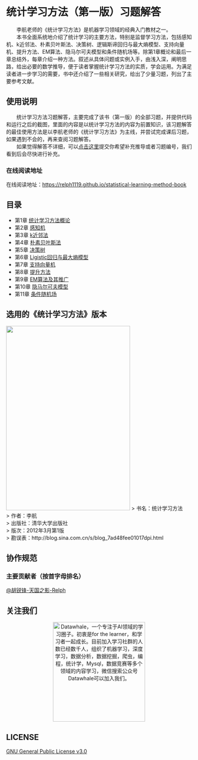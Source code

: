 # 统计学习方法（第一版）习题解答
&emsp;&emsp;李航老师的《统计学习方法》是机器学习领域的经典入门教材之一。  
&emsp;&emsp;本书全面系统地介绍了统计学习的主要方法，特别是监督学习方法，包括感知机、k近邻法、朴素贝叶斯法、决策树、逻辑斯谛回归与最大熵模型、支持向量机、提升方法、EM算法、隐马尔可夫模型和条件随机场等。除第1章概论和最后一章总结外，每章介绍一种方法。叙述从具体问题或实例入手，由浅入深，阐明思路，给出必要的数学推导，便于读者掌握统计学习方法的实质，学会运用。为满足读者进一步学习的需要，书中还介绍了一些相关研究，给出了少量习题，列出了主要参考文献。

## 使用说明
&emsp;&emsp;统计学习方法习题解答，主要完成了该书（第一版）的全部习题，并提供代码和运行之后的截图，里面的内容是以统计学习方法的内容为前置知识，该习题解答的最佳使用方法是以李航老师的《统计学习方法》为主线，并尝试完成课后习题，如果遇到不会的，再来查阅习题解答。  
&emsp;&emsp;如果觉得解答不详细，可以[点击这里](https://github.com/Relph1119/statistical-learning-method-book/issues)提交你希望补充推导或者习题编号，我们看到后会尽快进行补充。

### 在线阅读地址
在线阅读地址：https://relph1119.github.io/statistical-learning-method-book

## 目录
- 第1章 [统计学习方法概论](https://relph1119.github.io/statistical-learning-method-book/#/chapter1/chapter1)
- 第2章 [感知机](https://relph1119.github.io/statistical-learning-method-book/#/chapter2/chapter2)
- 第3章 [k近邻法](https://relph1119.github.io/statistical-learning-method-book/#/chapter3/chapter3)
- 第4章 [朴素贝叶斯法](https://relph1119.github.io/statistical-learning-method-book/#/chapter4/chapter4)
- 第5章 [决策树](https://relph1119.github.io/statistical-learning-method-book/#/chapter5/chapter5)
- 第6章 [Ligistic回归与最大熵模型](https://relph1119.github.io/statistical-learning-method-book/#/chapter6/chapter6)
- 第7章 [支持向量机](https://relph1119.github.io/statistical-learning-method-book/#/chapter7/chapter7)
- 第8章 [提升方法](https://relph1119.github.io/statistical-learning-method-book/#/chapter8/chapter8)
- 第9章 [EM算法及其推广](https://relph1119.github.io/statistical-learning-method-book/#/chapter9/chapter9)
- 第10章 [隐马尔可夫模型](https://relph1119.github.io/statistical-learning-method-book/#/chapter10/chapter10)
- 第11章 [条件随机场](https://relph1119.github.io/statistical-learning-method-book/#/chapter11/chapter11)

## 选用的《统计学习方法》版本
<img src="https://github.com/Relph1119/statistical-learning-method-book/blob/master/res/statistical-learning-method-book.jpg?raw=true" width="336" height= "500">
> 书名：统计学习方法<br>
> 作者：李航<br>
> 出版社：清华大学出版社<br>
> 版次：2012年3月第1版<br>
> 勘误表：http://blog.sina.com.cn/s/blog_7ad48fee01017dpi.html<br>

## 协作规范

### 主要贡献者（按首字母排名）
 [@胡锐锋-天国之影-Relph](https://github.com/Relph1119)

## 关注我们
<div align=center><img src="https://raw.githubusercontent.com/datawhalechina/pumpkin-book/master/res/qrcode.jpeg" width = "250" height = "270" alt="Datawhale，一个专注于AI领域的学习圈子。初衷是for the learner，和学习者一起成长。目前加入学习社群的人数已经数千人，组织了机器学习，深度学习，数据分析，数据挖掘，爬虫，编程，统计学，Mysql，数据竞赛等多个领域的内容学习，微信搜索公众号Datawhale可以加入我们。"></div>

## LICENSE
[GNU General Public License v3.0](https://github.com/Relph1119/statistical-learning-method-book/blob/master/LICENSE)
